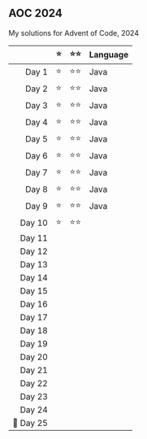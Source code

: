 ##  AOC 2024

My solutions for Advent of Code, 2024

|          |  ⭐  |  ⭐⭐   | Language |
|---------:|:---:|:-----:|---------|
| Day 1    |  ⭐  |  ⭐⭐   | Java    |
| Day 2    |  ⭐  |  ⭐⭐   | Java    |
| Day 3    |  ⭐  |  ⭐⭐   | Java    |
| Day 4    |  ⭐  |  ⭐⭐   | Java    |
| Day 5    |  ⭐  |  ⭐⭐   | Java    |
| Day 6    |  ⭐  |  ⭐⭐   | Java    |
| Day 7    |  ⭐  |  ⭐⭐   | Java    |
| Day 8    |  ⭐  |  ⭐⭐   | Java    |
| Day 9    |  ⭐  |  ⭐⭐   | Java    |
| Day 10   |  ⭐  |  ⭐⭐   |         |
| Day 11   |     |       |         |
| Day 12   |     |       |         |
| Day 13   |     |       |         |
| Day 14   |     |       |         |
| Day 15   |     |       |         |
| Day 16   |     |       |         |
| Day 17   |     |       |         |
| Day 18   |     |       |         |
| Day 19   |     |       |         |
| Day 20   |     |       |         |
| Day 21   |     |       |         |
| Day 22   |     |       |         |
| Day 23   |     |       |         |
| Day 24   |     |       |         |
| 🌟 Day 25 |     |       |         |
